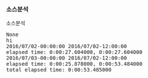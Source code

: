 ### 소스분석
 소스분석 
<pre>
None
hi
2016/07/02-00:00:00 2016/07/02-12:00:00
elapsed time: 0:00:27.604000, 0:00:27.604000
2016/07/03-00:00:00 2016/07/02-12:00:00
elapsed time: 0:00:25.878000, 0:00:53.484000
total elapsed time: 0:00:53.485000
</pre>
